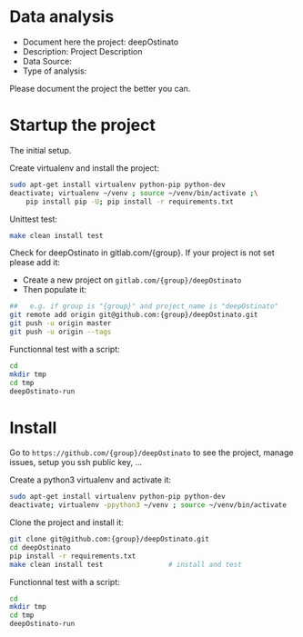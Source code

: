 # Data analysis
- Document here the project: deepOstinato
- Description: Project Description
- Data Source:
- Type of analysis:

Please document the project the better you can.

# Startup the project

The initial setup.

Create virtualenv and install the project:
```bash
sudo apt-get install virtualenv python-pip python-dev
deactivate; virtualenv ~/venv ; source ~/venv/bin/activate ;\
    pip install pip -U; pip install -r requirements.txt
```

Unittest test:
```bash
make clean install test
```

Check for deepOstinato in gitlab.com/{group}.
If your project is not set please add it:

- Create a new project on `gitlab.com/{group}/deepOstinato`
- Then populate it:

```bash
##   e.g. if group is "{group}" and project_name is "deepOstinato"
git remote add origin git@github.com:{group}/deepOstinato.git
git push -u origin master
git push -u origin --tags
```

Functionnal test with a script:

```bash
cd
mkdir tmp
cd tmp
deepOstinato-run
```

# Install

Go to `https://github.com/{group}/deepOstinato` to see the project, manage issues,
setup you ssh public key, ...

Create a python3 virtualenv and activate it:

```bash
sudo apt-get install virtualenv python-pip python-dev
deactivate; virtualenv -ppython3 ~/venv ; source ~/venv/bin/activate
```

Clone the project and install it:

```bash
git clone git@github.com:{group}/deepOstinato.git
cd deepOstinato
pip install -r requirements.txt
make clean install test                # install and test
```
Functionnal test with a script:

```bash
cd
mkdir tmp
cd tmp
deepOstinato-run
```
